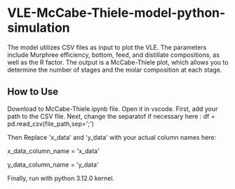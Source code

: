 # VLE-McCabe-Thiele-model-python-simulation
The model utilizes CSV files as input to plot the VLE. The parameters include Murphree efficiency, bottom, feed, and distillate compositions, as well as the R factor. The output is a McCabe-Thiele plot, which allows you to determine the number of stages and the molar composition at each stage.

## How to Use 
Download to McCabe-Thiele.ipynb file. Open it in vscode. 
First, add your path to the CSV file. 
Next, change the separatof if necessary here : df = pd.read_csv(file_path,sep=';')

Then Replace 'x_data' and 'y_data' with your actual column names here:

x_data_column_name = 'x_data' 

y_data_column_name = 'y_data'  

Finally, run with python 3.12.0 kernel.

